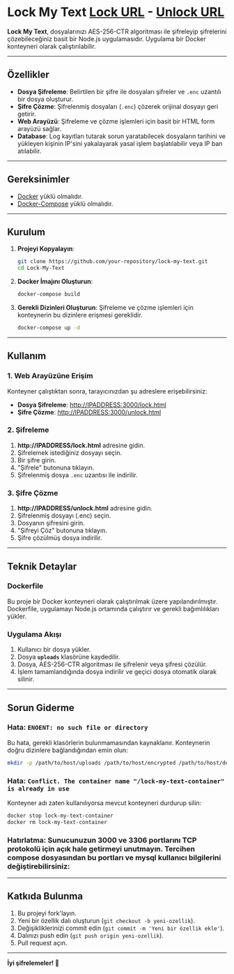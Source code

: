 # Lock My Text [Lock URL](http://3.142.225.66:3000/lock.html) - [Unlock URL](http://3.142.225.66:3000/unlock.html)

**Lock My Text**, dosyalarınızı AES-256-CTR algoritması ile şifreleyip şifrelerini çözebileceğiniz basit bir Node.js uygulamasıdır. Uygulama bir Docker konteyneri olarak çalıştırılabilir.

---

## Özellikler

- **Dosya Şifreleme**: Belirtilen bir şifre ile dosyaları şifreler ve `.enc` uzantılı bir dosya oluşturur.
- **Şifre Çözme**: Şifrelenmiş dosyaları (`.enc`) çözerek orijinal dosyayı geri getirir.
- **Web Arayüzü**: Şifreleme ve çözme işlemleri için basit bir HTML form arayüzü sağlar.
- **Database**: Log kayıtları tutarak sorun yaratabilecek dosyaların tarihini ve yükleyen kişinin IP'sini yakalayarak yasal işlem başlatılabilir veya IP ban atılabilir.

---

## Gereksinimler

- [Docker](https://www.docker.com/) yüklü olmalıdır.
- [Docker-Compose](https://stackoverflow.com/questions/63708035/installing-docker-compose-on-amazon-ec2-linux-2-9kb-docker-compose-file) yüklü olmalıdır.

---

## Kurulum

1. **Projeyi Kopyalayın**:
   ```bash
   git clone https://github.com/your-repository/lock-my-text.git
   cd Lock-My-Text
   ```

2. **Docker İmajını Oluşturun**:
   ```bash
   docker-compose build
   ```

3. **Gerekli Dizinleri Oluşturun**: Şifreleme ve çözme işlemleri için konteynerin bu dizinlere erişmesi gereklidir.
   ```bash
   docker-compose up -d
   ```
---

## Kullanım

### 1. Web Arayüzüne Erişim
Konteyner çalıştıktan sonra, tarayıcınızdan şu adreslere erişebilirsiniz:

- **Dosya Şifreleme**: [http://IPADDRESS:3000/lock.html](http://IPADDRESS/lock.html)
- **Şifre Çözme**: [http://IPADDRESS:3000/unlock.html](http://IPADDRESS/unlock.html)

### 2. Şifreleme
1. **http://IPADDRESS/lock.html** adresine gidin.
2. Şifrelemek istediğiniz dosyayı seçin.
3. Bir şifre girin.
4. "Şifrele" butonuna tıklayın.
5. Şifrelenmiş dosya `.enc` uzantısı ile indirilir.

### 3. Şifre Çözme
1. **http://IPADDRESS/unlock.html** adresine gidin.
2. Şifrelenmiş dosyayı (.enc) seçin.
3. Dosyanın şifresini girin.
4. "Şifreyi Çöz" butonuna tıklayın.
5. Şifre çözülmüş dosya indirilir.

---

## Teknik Detaylar

### Dockerfile
Bu proje bir Docker konteyneri olarak çalıştırılmak üzere yapılandırılmıştır. Dockerfile, uygulamayı Node.js ortamında çalıştırır ve gerekli bağımlılıkları yükler.

### Uygulama Akışı
1. Kullanıcı bir dosya yükler.
2. Dosya **`uploads`** klasörüne kaydedilir.
3. Dosya, AES-256-CTR algoritması ile şifrelenir veya şifresi çözülür.
4. İşlem tamamlandığında dosya indirilir ve geçici dosya otomatik olarak silinir.

---

## Sorun Giderme

### Hata: `ENOENT: no such file or directory`
Bu hata, gerekli klasörlerin bulunmamasından kaynaklanır. Konteynerin doğru dizinlere bağlandığından emin olun:
```bash
mkdir -p /path/to/host/uploads /path/to/host/encrypted /path/to/host/decrypted
```

### Hata: `Conflict. The container name "/lock-my-text-container" is already in use`
Konteyner adı zaten kullanılıyorsa mevcut konteyneri durdurup silin:
```bash
docker stop lock-my-text-container
docker rm lock-my-text-container
```

### Hatırlatma: Sunucunuzun 3000 ve 3306 portlarını TCP protokolü için açık hale getirmeyi unutmayın. Tercihen compose dosyasından bu portları ve mysql kullanıcı bilgilerini değiştirebilirsiniz:

---

## Katkıda Bulunma
1. Bu projeyi fork'layın.
2. Yeni bir özellik dalı oluşturun (`git checkout -b yeni-ozellik`).
3. Değişikliklerinizi commit edin (`git commit -m 'Yeni bir özellik ekle'`).
4. Dalınızı push edin (`git push origin yeni-ozellik`).
5. Pull request açın.

---

**İyi şifrelemeler! 🚀**
